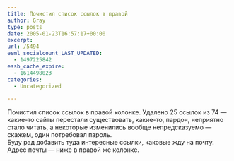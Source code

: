 ```yaml
---
title: Почистил список ссылок в правой
author: Gray
type: posts
date: 2005-01-23T16:57:17+00:00
excerpt:
url: /5494
esml_socialcount_LAST_UPDATED:
  - 1497225842
essb_cache_expire:
  - 1614498023
categories:
  - Uncategorized

---
```








Почистил список ссылок в правой колонке. Удалено 25 ссылок из 74 &#8212; какие-то сайты перестали существовать, какие-то, пардон, неприятно стало читать, а некоторые изменились вообще непредсказуемо &#8212; скажем, один потребовал пароль.  
Буду рад добавить туда интересные ссылки, каковые жду на почту. Адрес почты &#8212; ниже в правой же колонке.